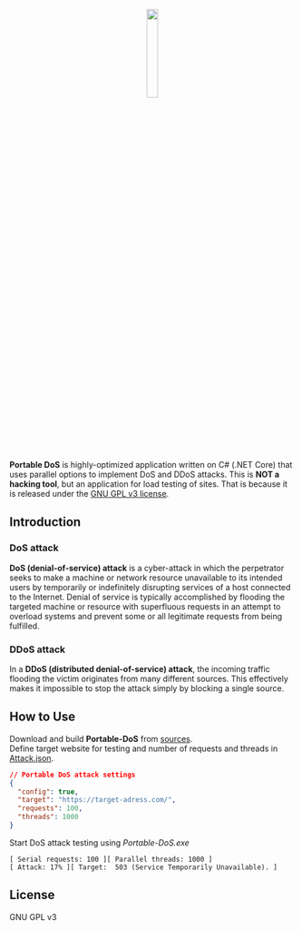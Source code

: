 <p align="center"><img width="20%" src="sources/icon.ico" /></p>

**Portable DoS** is highly-optimized application written on C# (.NET Core) that uses parallel options to implement DoS and DDoS attacks. This is **NOT a hacking tool**, but an application for load testing of sites. That is because it is released under the [GNU GPL v3 license](LICENSE).

## Introduction
### DoS attack
**DoS (denial-of-service) attack** is a cyber-attack in which the perpetrator seeks to make a machine or network resource unavailable to its intended users by temporarily or indefinitely disrupting services of a host connected to the Internet. Denial of service is typically accomplished by flooding the targeted machine or resource with superfluous requests in an attempt to overload systems and prevent some or all legitimate requests from being fulfilled.

### DDoS attack
In a **DDoS (distributed denial-of-service) attack**, the incoming traffic flooding the victim originates from many different sources. This effectively makes it impossible to stop the attack simply by blocking a single source.  

## How to Use
Download and build **Portable-DoS** from [sources](sources).  
Define target website for testing and number of requests and threads in [Attack.json](sources/Attack.json).  

```json
// Portable DoS attack settings
{
  "config": true,
  "target": "https://target-adress.com/",
  "requests": 100,
  "threads": 1000
}
```
Start DoS attack testing using *Portable-DoS.exe*
```
[ Serial requests: 100 ][ Parallel threads: 1000 ]
[ Attack: 17% ][ Target:  503 (Service Temporarily Unavailable). ] 
```

## License
GNU GPL v3
